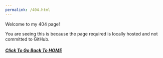 ```yaml
---
permalink: /404.html
---
```


Welcome to my 404 page!

You are seeing this is because the page required is locally hosted and not committed to GitHub.

##### <a href="./index.html">Click To Go Back To HOME</a>
